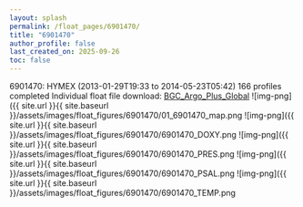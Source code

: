 ```yaml
---
layout: splash
permalink: /float_pages/6901470/
title: "6901470"
author_profile: false
last_created_on: 2025-09-26
toc: false
---
```

 
6901470: HYMEX (2013-01-29T19:33 to 2014-05-23T05:42)
166 profiles completed
Individual float file download: [BGC_Argo_Plus_Global](https://ftp.soest.hawaii.edu/bgc_argo_plus/Individual_Floats/outliers_removed/6901470_Sprof_processed.nc)
![img-png]({{ site.url }}{{ site.baseurl }}/assets/images/float_figures/6901470/01_6901470_map.png
![img-png]({{ site.url }}{{ site.baseurl }}/assets/images/float_figures/6901470/6901470_DOXY.png
![img-png]({{ site.url }}{{ site.baseurl }}/assets/images/float_figures/6901470/6901470_PRES.png
![img-png]({{ site.url }}{{ site.baseurl }}/assets/images/float_figures/6901470/6901470_PSAL.png
![img-png]({{ site.url }}{{ site.baseurl }}/assets/images/float_figures/6901470/6901470_TEMP.png
